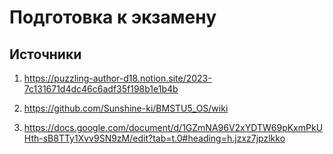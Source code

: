 # Подготовка к экзамену

## Источники

1. https://puzzling-author-d18.notion.site/2023-7c131671d4dc46c6adf35f198b1e1b4b

2. https://github.com/Sunshine-ki/BMSTU5_OS/wiki

3. https://docs.google.com/document/d/1GZmNA96V2xYDTW69pKxmPkUHth-sB8TTy1Xvv9SN9zM/edit?tab=t.0#heading=h.jzxz7jpzlkko


